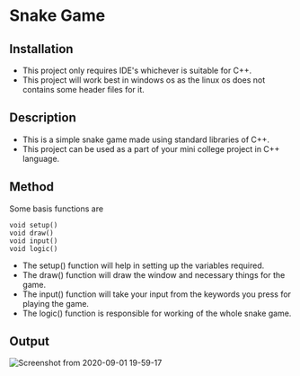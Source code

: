 # Snake Game

## Installation

- This project only requires IDE's whichever is suitable for C++.
- This project will work best in windows os as the linux os does not contains some header files for it.

## Description

- This is a simple snake game made using standard libraries of C++.
- This project can be used as a part of your mini college project in C++ language.

## Method

Some basis functions are
```
void setup()
void draw()
void input()
void logic()
```

- The setup() function will help in setting up the variables required.
- The draw() function will draw the window and necessary things for the game.
- The input() function will take your input from the keywords you press for playing the game.
- The logic() function is responsible for working of the whole snake game.

## Output

![Screenshot from 2020-09-01 19-59-17](https://user-images.githubusercontent.com/40459209/91866767-7b854a00-ec90-11ea-9550-8e24e1f4e0f8.png)
